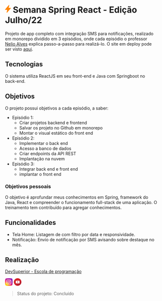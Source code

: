 # ![DevSuperior logo](https://raw.githubusercontent.com/devsuperior/bds-assets/main/ds/devsuperior-logo-small.png) Semana Spring React - Edição Julho/22
Projeto de app completo com integração SMS para notificações, realizado em monorepo  dividido em 3 episódios, onde cada episódio o professor [Nelio Alves](https://github.com/acenelio) explica passo-a-passo para realizá-lo. O site em deploy pode ser visto <a href="https://rico-dsmeta.netlify.app/" target="_blank">aqui</a>.

## Tecnologias
O sistema utiliza ReactJS em seu front-end e Java com Springboot no back-end.

## Objetivos
O projeto possui objetivos a cada episódio, a saber:

- Episódio 1: 
    - Criar projetos backend e frontend
    - Salvar os projeto no Github em monorepo
    - Montar o visual estático do front end
- Episódio 2: 
    - Implementar o back end
    - Acesso a banco de dados
    - Criar endpoints da API REST
    - Implantação na nuvem
- Episódio 3:
    - Integrar back end e front end
    - implantar o front end

### Objetivos pessoais 
O objetivo é aprofundar meus conhecimentos em Spring, framework do Java, React e compreender o funcionamento full-stack de uma aplicação. O treinamento tem contribuído para agregar conhecimentos. 

## Funcionalidades
- Tela Home: Listagem de com filtro por data e responsividade.
- Notificação: Envio de notificação por SMS avisando sobre destaque no mês.

## Realização
[DevSuperior - Escola de programação](https://devsuperior.com.br)

[![DevSuperior no Instagram](https://raw.githubusercontent.com/devsuperior/bds-assets/main/ds/ig-icon.png)](https://instagram.com/devsuperior.ig)
[![DevSuperior no Youtube](https://raw.githubusercontent.com/devsuperior/bds-assets/main/ds/yt-icon.png)](https://youtube.com/devsuperior)


> Status do projeto: Concluído